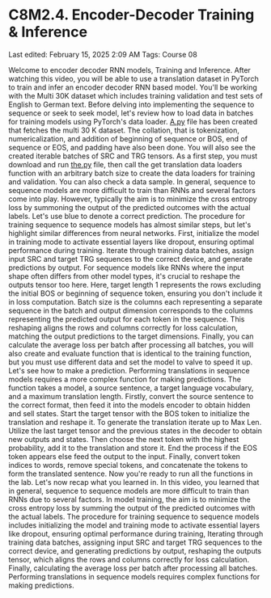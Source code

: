 # C8M2.4. Encoder-Decoder Training & Inference

Last edited: February 15, 2025 2:09 AM
Tags: Course 08

Welcome to encoder decoder RNN models, Training and Inference. After watching this video, you will be able to use a translation dataset in PyTorch to train and infer an encoder decoder RNN based model. You'll be working with the Multi 30K dataset which includes training validation and test sets of English to German text. Before delving into implementing the sequence to sequence or seek to seek model, let's review how to load data in batches for training models using PyTorch's data loader. [A.py](http://a.py/) file has been created that fetches the multi 30 K dataset. The collation, that is tokenization, numericalization, and addition of beginning of sequence or BOS, end of sequence or EOS, and padding have also been done. You will also see the created iterable batches of SRC and TRG tensors. As a first step, you must download and run [the.py](http://the.py/) file, then call the get translation data loaders function with an arbitrary batch size to create the data loaders for training and validation. You can also check a data sample. In general, sequence to sequence models are more difficult to train than RNNs and several factors come into play. However, typically the aim is to minimize the cross entropy loss by summoning the output of the predicted outcomes with the actual labels. Let's use blue to denote a correct prediction. The procedure for training sequence to sequence models has almost similar steps, but let's highlight similar differences from neural networks. First, initialize the model in training mode to activate essential layers like dropout, ensuring optimal performance during training. Iterate through training data batches, assign input SRC and target TRG sequences to the correct device, and generate predictions by output. For sequence models like RNNs where the input shape often differs from other model types, it's crucial to reshape the outputs tensor too here. Here, target length 1 represents the rows excluding the initial BOS or beginning of sequence token, ensuring you don't include it in loss computation. Batch size is the columns each representing a separate sequence in the batch and output dimension corresponds to the columns representing the predicted output for each token in the sequence. This reshaping aligns the rows and columns correctly for loss calculation, matching the output predictions to the target dimensions. Finally, you can calculate the average loss per batch after processing all batches, you will also create and evaluate function that is identical to the training function, but you must use different data and set the model to valve to speed it up. Let's see how to make a prediction. Performing translations in sequence models requires a more complex function for making predictions. The function takes a model, a source sentence, a target language vocabulary, and a maximum translation length. Firstly, convert the source sentence to the correct format, then feed it into the models encoder to obtain hidden and sell states. Start the target tensor with the BOS token to initialize the translation and reshape it. To generate the translation iterate up to Max Len. Utilize the last target tensor and the previous states in the decoder to obtain new outputs and states. Then choose the next token with the highest probability, add it to the translation and store it. End the process if the EOS token appears else feed the output to the input. Finally, convert token indices to words, remove special tokens, and concatenate the tokens to form the translated sentence. Now you're ready to run all the functions in the lab. Let's now recap what you learned in. In this video, you learned that in general, sequence to sequence models are more difficult to train than RNNs due to several factors. In model training, the aim is to minimize the cross entropy loss by summing the output of the predicted outcomes with the actual labels. The procedure for training sequence to sequence models includes initializing the model and training mode to activate essential layers like dropout, ensuring optimal performance during training, Iterating through training data batches, assigning input SRC and target TRG sequences to the correct device, and generating predictions by output, reshaping the outputs tensor, which aligns the rows and columns correctly for loss calculation. Finally, calculating the average loss per batch after processing all batches. Performing translations in sequence models requires complex functions for making predictions.